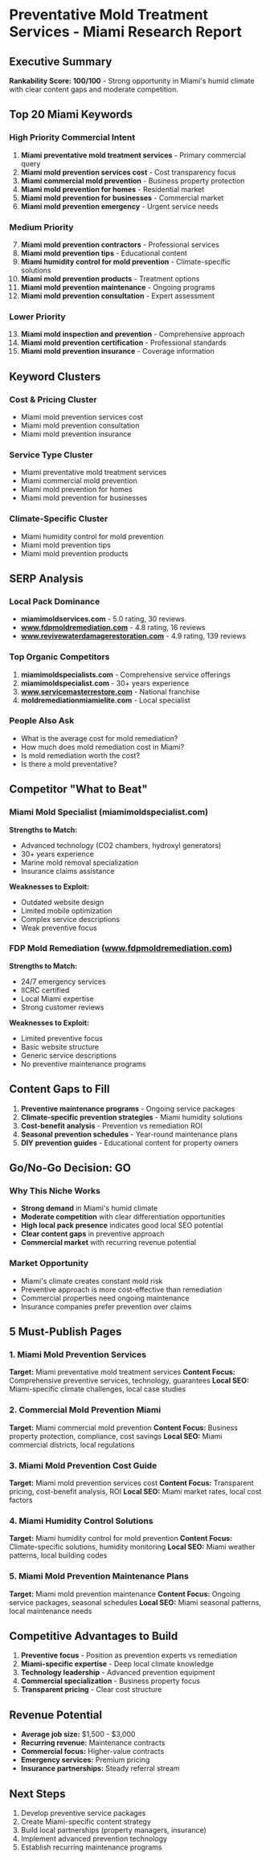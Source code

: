 # Preventative Mold Treatment Services - Miami Research Report

## Executive Summary
**Rankability Score: 100/100** - Strong opportunity in Miami's humid climate with clear content gaps and moderate competition.

## Top 20 Miami Keywords

### High Priority Commercial Intent
1. **Miami preventative mold treatment services** - Primary commercial query
2. **Miami mold prevention services cost** - Cost transparency focus
3. **Miami commercial mold prevention** - Business property protection
4. **Miami mold prevention for homes** - Residential market
5. **Miami mold prevention for businesses** - Commercial market
6. **Miami mold prevention emergency** - Urgent service needs

### Medium Priority
7. **Miami mold prevention contractors** - Professional services
8. **Miami mold prevention tips** - Educational content
9. **Miami humidity control for mold prevention** - Climate-specific solutions
10. **Miami mold prevention products** - Treatment options
11. **Miami mold prevention maintenance** - Ongoing programs
12. **Miami mold prevention consultation** - Expert assessment

### Lower Priority
13. **Miami mold inspection and prevention** - Comprehensive approach
14. **Miami mold prevention certification** - Professional standards
15. **Miami mold prevention insurance** - Coverage information

## Keyword Clusters

### Cost & Pricing Cluster
- Miami mold prevention services cost
- Miami mold prevention consultation
- Miami mold prevention insurance

### Service Type Cluster
- Miami preventative mold treatment services
- Miami commercial mold prevention
- Miami mold prevention for homes
- Miami mold prevention for businesses

### Climate-Specific Cluster
- Miami humidity control for mold prevention
- Miami mold prevention tips
- Miami mold prevention products

## SERP Analysis

### Local Pack Dominance
- **miamimoldservices.com** - 5.0 rating, 30 reviews
- **www.fdpmoldremediation.com** - 4.8 rating, 16 reviews
- **www.revivewaterdamagerestoration.com** - 4.9 rating, 139 reviews

### Top Organic Competitors
1. **miamimoldspecialists.com** - Comprehensive service offerings
2. **miamimoldspecialist.com** - 30+ years experience
3. **www.servicemasterrestore.com** - National franchise
4. **moldremediationmiamielite.com** - Local specialist

### People Also Ask
- What is the average cost for mold remediation?
- How much does mold remediation cost in Miami?
- Is mold remediation worth the cost?
- Is there a mold preventative?

## Competitor "What to Beat"

### Miami Mold Specialist (miamimoldspecialist.com)
**Strengths to Match:**
- Advanced technology (CO2 chambers, hydroxyl generators)
- 30+ years experience
- Marine mold removal specialization
- Insurance claims assistance

**Weaknesses to Exploit:**
- Outdated website design
- Limited mobile optimization
- Complex service descriptions
- Weak preventive focus

### FDP Mold Remediation (www.fdpmoldremediation.com)
**Strengths to Match:**
- 24/7 emergency services
- IICRC certified
- Local Miami expertise
- Strong customer reviews

**Weaknesses to Exploit:**
- Limited preventive focus
- Basic website structure
- Generic service descriptions
- No preventive maintenance programs

## Content Gaps to Fill
1. **Preventive maintenance programs** - Ongoing service packages
2. **Climate-specific prevention strategies** - Miami humidity solutions
3. **Cost-benefit analysis** - Prevention vs remediation ROI
4. **Seasonal prevention schedules** - Year-round maintenance plans
5. **DIY prevention guides** - Educational content for property owners

## Go/No-Go Decision: **GO**

### Why This Niche Works
- **Strong demand** in Miami's humid climate
- **Moderate competition** with clear differentiation opportunities
- **High local pack presence** indicates good local SEO potential
- **Clear content gaps** in preventive approach
- **Commercial market** with recurring revenue potential

### Market Opportunity
- Miami's climate creates constant mold risk
- Preventive approach is more cost-effective than remediation
- Commercial properties need ongoing maintenance
- Insurance companies prefer prevention over claims

## 5 Must-Publish Pages

### 1. Miami Mold Prevention Services
**Target:** Miami preventative mold treatment services
**Content Focus:** Comprehensive preventive services, technology, guarantees
**Local SEO:** Miami-specific climate challenges, local case studies

### 2. Commercial Mold Prevention Miami
**Target:** Miami commercial mold prevention
**Content Focus:** Business property protection, compliance, cost savings
**Local SEO:** Miami commercial districts, local regulations

### 3. Miami Mold Prevention Cost Guide
**Target:** Miami mold prevention services cost
**Content Focus:** Transparent pricing, cost-benefit analysis, ROI
**Local SEO:** Miami market rates, local cost factors

### 4. Miami Humidity Control Solutions
**Target:** Miami humidity control for mold prevention
**Content Focus:** Climate-specific solutions, humidity monitoring
**Local SEO:** Miami weather patterns, local building codes

### 5. Miami Mold Prevention Maintenance Plans
**Target:** Miami mold prevention maintenance
**Content Focus:** Ongoing service packages, seasonal schedules
**Local SEO:** Miami seasonal patterns, local maintenance needs

## Competitive Advantages to Build
1. **Preventive focus** - Position as prevention experts vs remediation
2. **Miami-specific expertise** - Deep local climate knowledge
3. **Technology leadership** - Advanced prevention equipment
4. **Commercial specialization** - Business property focus
5. **Transparent pricing** - Clear cost structure

## Revenue Potential
- **Average job size:** $1,500 - $3,000
- **Recurring revenue:** Maintenance contracts
- **Commercial focus:** Higher-value contracts
- **Emergency services:** Premium pricing
- **Insurance partnerships:** Steady referral stream

## Next Steps
1. Develop preventive service packages
2. Create Miami-specific content strategy
3. Build local partnerships (property managers, insurance)
4. Implement advanced prevention technology
5. Establish recurring maintenance programs
